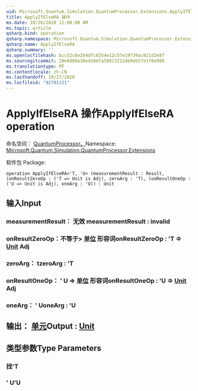 ```yaml
---
uid: Microsoft.Quantum.Simulation.QuantumProcessor.Extensions.ApplyIfElseRA
title: ApplyIfElseRA 操作
ms.date: 10/26/2020 12:00:00 AM
ms.topic: article
qsharp.kind: operation
qsharp.namespace: Microsoft.Quantum.Simulation.QuantumProcessor.Extensions
qsharp.name: ApplyIfElseRA
qsharp.summary: ''
ms.openlocfilehash: bcc52c6e2b4dfc6354e12c57e19739ac021d2e8f
ms.sourcegitcommit: 29e0d88a30e4166fa580132124b0eb57e1f0e986
ms.translationtype: MT
ms.contentlocale: zh-CN
ms.lasthandoff: 10/27/2020
ms.locfileid: "92701121"
---
```

# <a name="applyifelsera-operation"></a><span data-ttu-id="e65b7-102">ApplyIfElseRA 操作</span><span class="sxs-lookup"><span data-stu-id="e65b7-102">ApplyIfElseRA operation</span></span>

<span data-ttu-id="e65b7-103">命名空间： [QuantumProcessor。](xref:Microsoft.Quantum.Simulation.QuantumProcessor.Extensions)</span><span class="sxs-lookup"><span data-stu-id="e65b7-103">Namespace: [Microsoft.Quantum.Simulation.QuantumProcessor.Extensions](xref:Microsoft.Quantum.Simulation.QuantumProcessor.Extensions)</span></span>

<span data-ttu-id="e65b7-104">软件包 [](https://nuget.org/packages/)</span><span class="sxs-lookup"><span data-stu-id="e65b7-104">Package: [](https://nuget.org/packages/)</span></span>




```qsharp
operation ApplyIfElseRA<'T, 'U> (measurementResult : Result, (onResultZeroOp : ('T => Unit is Adj), zeroArg : 'T), (onResultOneOp : ('U => Unit is Adj), oneArg : 'U)) : Unit
```


## <a name="input"></a><span data-ttu-id="e65b7-105">输入</span><span class="sxs-lookup"><span data-stu-id="e65b7-105">Input</span></span>

### <a name="measurementresult--__invalidresult__"></a><span data-ttu-id="e65b7-106">measurementResult： __无效 <Result>__</span><span class="sxs-lookup"><span data-stu-id="e65b7-106">measurementResult : __invalid<Result>__</span></span>




### <a name="onresultzeroop--t--unit-adj"></a><span data-ttu-id="e65b7-107">onResultZeroOp：不等于> [单位](xref:microsoft.quantum.lang-ref.unit) 形容词</span><span class="sxs-lookup"><span data-stu-id="e65b7-107">onResultZeroOp : 'T => [Unit](xref:microsoft.quantum.lang-ref.unit) Adj</span></span>




### <a name="zeroarg--t"></a><span data-ttu-id="e65b7-108">zeroArg： t</span><span class="sxs-lookup"><span data-stu-id="e65b7-108">zeroArg : 'T</span></span>




### <a name="onresultoneop--u--unit-adj"></a><span data-ttu-id="e65b7-109">onResultOneOp： ' U => [单位](xref:microsoft.quantum.lang-ref.unit) 形容词</span><span class="sxs-lookup"><span data-stu-id="e65b7-109">onResultOneOp : 'U => [Unit](xref:microsoft.quantum.lang-ref.unit) Adj</span></span>




### <a name="onearg--u"></a><span data-ttu-id="e65b7-110">oneArg： ' U</span><span class="sxs-lookup"><span data-stu-id="e65b7-110">oneArg : 'U</span></span>





## <a name="output--unit"></a><span data-ttu-id="e65b7-111">输出： [单元](xref:microsoft.quantum.lang-ref.unit)</span><span class="sxs-lookup"><span data-stu-id="e65b7-111">Output : [Unit](xref:microsoft.quantum.lang-ref.unit)</span></span>



## <a name="type-parameters"></a><span data-ttu-id="e65b7-112">类型参数</span><span class="sxs-lookup"><span data-stu-id="e65b7-112">Type Parameters</span></span>

### <a name="t"></a><span data-ttu-id="e65b7-113">找</span><span class="sxs-lookup"><span data-stu-id="e65b7-113">'T</span></span>


### <a name="u"></a><span data-ttu-id="e65b7-114">' U</span><span class="sxs-lookup"><span data-stu-id="e65b7-114">'U</span></span>

